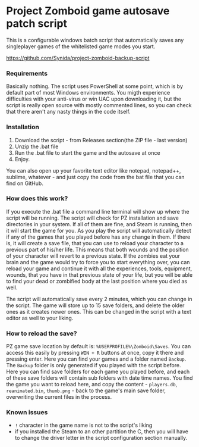 # Project Zomboid game autosave patch script

This is a configurable windows batch script that automatically saves any singleplayer games of the whitelisted game modes you start.

https://github.com/Synida/project-zomboid-backup-script

### Requirements
Basically nothing. The script uses PowerShell at some point, which is by default part of most Windows environments.
You migth experience difficulties with your anti-virus or win UAC upon downloading it, but the script is really open source with mostly commented lines,
so you can check that there aren't any nasty things in the code itself.

### Installation
1. Download the script - from Releases section(the ZIP file - last version)
2. Unzip the .bat file
3. Run the .bat file to start the game and the autosave at once
4. Enjoy.

You can also open up your favorite text editor like notepad, notepad++, sublime, whatever - and just copy the code from the bat file that you can find on GitHub.

### How does this work?
If you execute the .bat file a command line terminal will show up where the script will be running.
The script will check for PZ installation and save directories in your system.
If all of them are fine, and Steam is running, then it will start the game for you.
As you play the script will automatically detect if any of the games that you played before has any change in them.
If there is, it will create a save file, that you can use to reload your character to a previous part of his/her life.
This means that both wounds and the position of your character will revert to a previous state.
If the zombies eat your brain and the game would try to force you to start everything over, you can reload your game and continue it with all the experiences,
tools, equipment, wounds, that you have in that previous state of your life,
but you will be able to find your dead or zombified body at the last position where you died as well.

The script will automatically save every 2 minutes, which you can change in the script.
The game will store up to 15 save folders, and delete the older ones as it creates newer ones.
This can be changed in the script with a text editor as well to your liking.

### How to reload the save?
PZ game save location by default is: `%USERPROFILE%\Zomboid\Saves`.
You can access this easily by pressing `WIN + R` buttons at once, copy it there and pressing enter.
Here you can find your games and a folder named `Backup`. The `Backup` folder is only generated if you played with the script before.
Here you can find save folders for each game you played before, and each of these save folders will contain sub folders with date time names.
You find the game you want to reload here, and copy the content - `players.db`, `reanimated.bin`, `thumb.png` - back to the game's main save folder, overwriting the current files in the process.

### Known issues
- `!` character in the game name is not to the script's liking
- if you installed the Steam to an other partition the C, then you will have to change the driver letter in the script configuration section manually.
